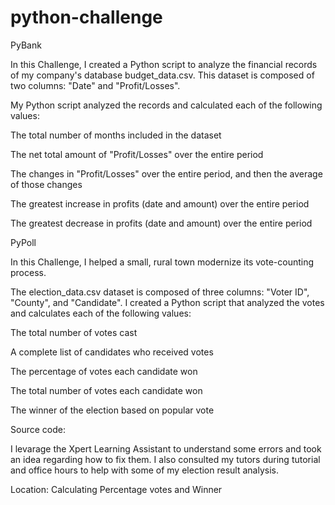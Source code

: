 # python-challenge

PyBank

In this Challenge, I created a Python script to analyze the financial records of my company's database budget_data.csv. This dataset is composed of two columns: "Date" and "Profit/Losses".

My Python script analyzed the records and calculated each of the following values:

The total number of months included in the dataset

The net total amount of "Profit/Losses" over the entire period

The changes in "Profit/Losses" over the entire period, and then the average of those changes

The greatest increase in profits (date and amount) over the entire period

The greatest decrease in profits (date and amount) over the entire period




PyPoll 

In this Challenge, I helped a small, rural town modernize its vote-counting process.

The election_data.csv dataset is composed of three columns: "Voter ID", "County", and "Candidate". I created a Python script that analyzed the votes and calculates each of the following values:

The total number of votes cast

A complete list of candidates who received votes

The percentage of votes each candidate won

The total number of votes each candidate won

The winner of the election based on popular vote


Source code:

I levarage the Xpert Learning Assistant to understand some errors and took an idea regarding how to fix them.
I also consulted my tutors during tutorial and office hours to help with some of my election result analysis.

Location: Calculating Percentage votes and Winner

